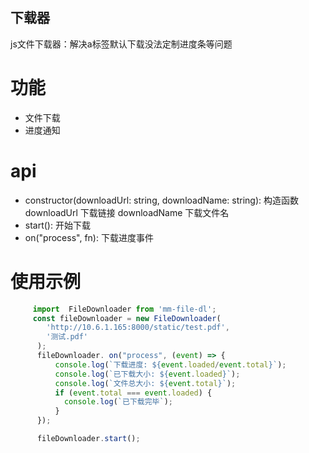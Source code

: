 ## 下载器

js文件下载器：解决a标签默认下载没法定制进度条等问题

# 功能

- 文件下载
- 进度通知

# api
 - constructor(downloadUrl: string, downloadName: string): 构造函数
 	downloadUrl 下载链接
	downloadName 下载文件名
 - start(): 开始下载
 - on("process", fn): 下载进度事件
 
# 使用示例
````javascript
     import  FileDownloader from 'mm-file-dl';
     const fileDownloader = new FileDownloader(
        'http://10.6.1.165:8000/static/test.pdf',
        '测试.pdf'
      );
      fileDownloader. on("process", (event) => {
          console.log(`下载进度: ${event.loaded/event.total}`);
          console.log(`已下载大小: ${event.loaded}`);
          console.log(`文件总大小: ${event.total}`);
          if (event.total === event.loaded) {
            console.log(`已下载完毕`); 
          }
      });

      fileDownloader.start();
````

